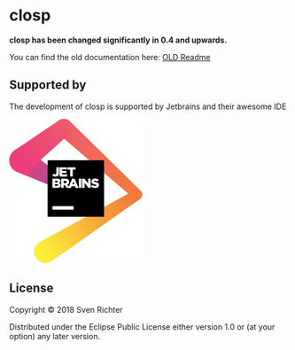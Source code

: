 # closp 

**closp has been changed significantly in 0.4 and upwards.** 

You can find the old documentation here: [OLD Readme](README_OLD.md) 


## Supported by

The development of closp is supported by Jetbrains and their awesome IDE

[![Jetbrains Logo](jetbrains.svg)](https://www.jetbrains.com/)

 

## License

Copyright © 2018 Sven Richter

Distributed under the Eclipse Public License either version 1.0 or (at
your option) any later version.
